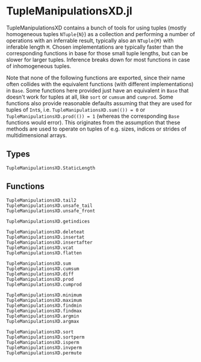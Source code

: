 # TupleManipulationsXD.jl

TupleManipulationsXD contains a bunch of tools for using tuples (mostly homogeneous tuples `NTuple{N}`) as a collection and performing a number of operations with an inferrable result, typically also an `NTuple{M}` with inferable length `M`. Chosen implementations are typically faster than the corresponding functions in base for those small tuple lengths, but can be slower for larger tuples. Inference breaks down for most functions in case of inhomogeneous tuples.

Note that none of the following functions are exported, since their name often collides with the equivalent functions (with different implementations) in `Base`. Some functions here provided just have an equivalent in `Base` that doesn't work for tuples at all, like `sort` or `cumsum` and `cumprod`. Some functions also provide reasonable defaults assuming that they are used for tuples of `Int`s, i.e. `TupleManipulationsXD.sum(()) = 0` or `TupleManipulationsXD.prod(()) = 1` (whereas the corresponding `Base` functions would error). This originates from the assumption that these methods are used to operate on tuples of e.g. sizes, indices or strides of multidimensional arrays.

## Types

```@docs
TupleManipulationsXD.StaticLength
```

## Functions

```@docs
TupleManipulationsXD.tail2
TupleManipulationsXD.unsafe_tail
TupleManipulationsXD.unsafe_front
```

```@docs
TupleManipulationsXD.getindices
```

```@docs
TupleManipulationsXD.deleteat
TupleManipulationsXD.insertat
TupleManipulationsXD.insertafter
TupleManipulationsXD.vcat
TupleManipulationsXD.flatten
```

```@docs
TupleManipulationsXD.sum
TupleManipulationsXD.cumsum
TupleManipulationsXD.diff
TupleManipulationsXD.prod
TupleManipulationsXD.cumprod
```

```@docs
TupleManipulationsXD.minimum
TupleManipulationsXD.maximum
TupleManipulationsXD.findmin
TupleManipulationsXD.findmax
TupleManipulationsXD.argmin
TupleManipulationsXD.argmax
```

```@docs
TupleManipulationsXD.sort
TupleManipulationsXD.sortperm
TupleManipulationsXD.isperm
TupleManipulationsXD.invperm
TupleManipulationsXD.permute
```
